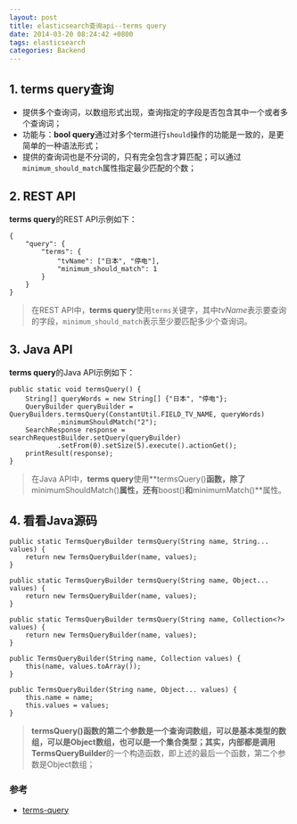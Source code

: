 ```yaml
---
layout: post
title: elasticsearch查询api--terms query
date: 2014-03-20 08:24:42 +0800
tags: elasticsearch
categories: Backend
---
```


## 1. terms query查询

+ 提供多个查询词，以数组形式出现，查询指定的字段是否包含其中一个或者多个查询词；
+ 功能与：**bool query**通过对多个term进行`should`操作的功能是一致的，是更简单的一种语法形式；
+ 提供的查询词也是不分词的，只有完全包含才算匹配；可以通过`minimum_should_match`属性指定最少匹配的个数；

## 2. REST API

**terms query**的REST API示例如下：

	{
		"query": {
			"terms": {
				"tvName": ["日本", "停电"],
				"minimum_should_match": 1
			}
		}
	}

> 在REST API中，**terms query**使用`terms`关键字，其中*tvName*表示要查询的字段，`minimum_should_match`表示至少要匹配多少个查询词。

## 3. Java API

**terms query**的Java API示例如下：

	public static void termsQuery() {
		String[] queryWords = new String[] {"日本", "停电"};
		QueryBuilder queryBuilder = QueryBuilders.termsQuery(ConstantUtil.FIELD_TV_NAME, queryWords)
				.minimumShouldMatch("2");
		SearchResponse response = searchRequestBuilder.setQuery(queryBuilder)
				.setFrom(0).setSize(5).execute().actionGet();
		printResult(response);
	}

> 在Java API中，**terms query**使用**termsQuery()**函数，除了**minimumShouldMatch()**属性，还有**boost()**和**minimumMatch()**属性。

## 4. 看看Java源码

    public static TermsQueryBuilder termsQuery(String name, String... values) {
        return new TermsQueryBuilder(name, values);
    }

    public static TermsQueryBuilder termsQuery(String name, Object... values) {
        return new TermsQueryBuilder(name, values);
    }

    public static TermsQueryBuilder termsQuery(String name, Collection<?> values) {
        return new TermsQueryBuilder(name, values);
    }

    public TermsQueryBuilder(String name, Collection values) {
        this(name, values.toArray());
    }

    public TermsQueryBuilder(String name, Object... values) {
        this.name = name;
        this.values = values;
    }

> **termsQuery()**函数的第二个参数是一个查询词数组，可以是基本类型的数组，可以是Object数组，也可以是一个集合类型；其实，内部都是调用**TermsQueryBuilder**的一个构造函数，即上述的最后一个函数，第二个参数是Object数组；

### 参考

+ [terms-query](http://www.elasticsearch.org/guide/en/elasticsearch/reference/current/query-dsl-terms-query.html)
